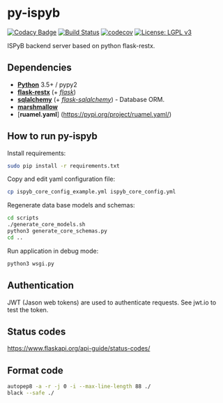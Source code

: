# py-ispyb

[![Codacy Badge](https://api.codacy.com/project/badge/Grade/301f7c319e504a94950e7798bdb8cd31)](https://www.codacy.com/manual/IvarsKarpics/py-ispyb?utm_source=github.com&amp;utm_medium=referral&amp;utm_content=ispyb/py-ispyb&amp;utm_campaign=Badge_Grade)
[![Build Status](https://travis-ci.org/ispyb/py-ispyb.svg?branch=master)](https://travis-ci.org/ispyb/py-ispyb)
[![codecov](https://codecov.io/gh/ispyb/py-ispyb/branch/master/graph/badge.svg)](https://codecov.io/gh/ispyb/py-ispyb)
[![License: LGPL v3](https://img.shields.io/badge/License-LGPL%20v3-blue.svg)](https://www.gnu.org/licenses/lgpl-3.0)


ISPyB backend server based on python flask-restx.


## Dependencies

* [**Python**](https://www.python.org/) 3.5+ / pypy2
* [**flask-restx**](https://github.com/python-restx/flask-restx) (+
  [*flask*](http://flask.pocoo.org/))
* [**sqlalchemy**](http://www.sqlalchemy.org/) (+
  [*flask-sqlalchemy*](http://flask-sqlalchemy.pocoo.org/)) - Database ORM.
* [**marshmallow**](http://marshmallow.rtfd.org/)
* [**ruamel.yaml**] (https://pypi.org/project/ruamel.yaml/)


## How to run py-ispyb

Install requirements:

```bash
sudo pip install -r requirements.txt
```

Copy and edit yaml configuration file:
```bash
cp ispyb_core_config_example.yml ispyb_core_config.yml
```

Regenerate data base models and schemas:
```bash
cd scripts
./generate_core_models.sh
python3 generate_core_schemas.py
cd ..
```

Run application in debug mode:
```bash
python3 wsgi.py
```

## Authentication
JWT (Jason web tokens) are used to authenticate requests. See jwt.io to test the token.

## Status codes
https://www.flaskapi.org/api-guide/status-codes/

## Format code
```bash
autopep8 -a -r -j 0 -i --max-line-length 88 ./
black --safe ./
```

